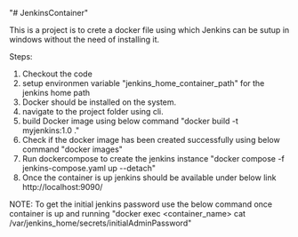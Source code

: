 "# JenkinsContainer" 

This is a project is to crete a docker file using which Jenkins can be sutup in windows without the need of installing it.

Steps:

1. Checkout the code
2. setup environmen variable "jenkins_home_container_path" for the jenkins home path
3. Docker should be installed on the system.
4. navigate to the project folder using cli.
5. build Docker image using below command
    "docker build -t myjenkins:1.0 ."
6. Check if the docker image has been created successfully using below command
    "docker images"
7. Run dockercompose to create the jenkins instance
    "docker compose -f jenkins-compose.yaml up --detach"
8. Once the container is up jenkins should be available under below link
    http://localhost:9090/


NOTE:
To get the initial jenkins password use the below command once container is up and running
    "docker exec <container_name> cat /var/jenkins_home/secrets/initialAdminPassword"